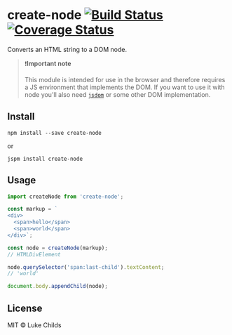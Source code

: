 # create-node [![Build Status](https://travis-ci.org/lukechilds/create-node.svg?branch=master)](https://travis-ci.org/lukechilds/create-node) [![Coverage Status](https://coveralls.io/repos/github/lukechilds/create-node/badge.svg?branch=master)](https://coveralls.io/github/lukechilds/create-node?branch=master)

Converts an HTML string to a DOM node.

> ❗️**Important note**
>
> This module is intended for use in the browser and therefore requires a JS environment that implements the DOM. If you want to use it with node you'll also need [`jsdom`](https://github.com/tmpvar/jsdom) or some other DOM implementation.

## Install

```shell
npm install --save create-node
```

or

```shell
jspm install create-node
```

## Usage

```js
import createNode from 'create-node';

const markup = `
<div>
  <span>hello</span>
  <span>world</span>
</div>`;

const node = createNode(markup);
// HTMLDivElement

node.querySelector('span:last-child').textContent;
// 'world'

document.body.appendChild(node);
```

## License

MIT © Luke Childs
